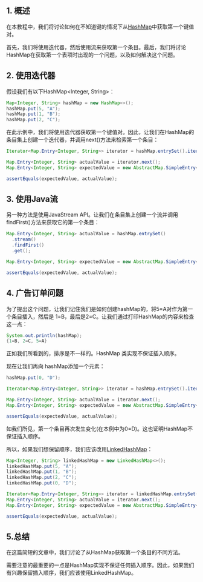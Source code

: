 ## 1. 概述

在本教程中，我们将讨论如何在不知道键的情况下从[HashMap](https://www.baeldung.com/java-hashmap)中获取第一个键值对。

首先，我们将使用迭代器，然后使用流来获取第一个条目。最后，我们将讨论HashMap在获取第一个表项时出现的一个问题，以及如何解决这个问题。

## 2. 使用迭代器

假设我们有以下HashMap<Integer, String>：

```java
Map<Integer, String> hashMap = new HashMap<>();
hashMap.put(5, "A");
hashMap.put(1, "B");
hashMap.put(2, "C");
```

在此示例中，我们将使用迭代器获取第一个键值对。因此，让我们在HashMap的条目集上创建一个迭代器，并调用next()方法来检索第一个条目：

```java
Iterator<Map.Entry<Integer, String>> iterator = hashMap.entrySet().iterator();

Map.Entry<Integer, String> actualValue = iterator.next();
Map.Entry<Integer, String> expectedValue = new AbstractMap.SimpleEntry<Integer, String>(1, "B");

assertEquals(expectedValue, actualValue);
```

## 3. 使用Java流

另一种方法是使用JavaStream API。让我们在条目集上创建一个流并调用findFirst()方法来获取它的第一个条目：

```java
Map.Entry<Integer, String> actualValue = hashMap.entrySet()
  .stream()
  .findFirst()
  .get();

Map.Entry<Integer, String> expectedValue = new AbstractMap.SimpleEntry<Integer, String>(1, "B");

assertEquals(expectedValue, actualValue);
```

## 4. 广告订单问题

为了提出这个问题，让我们记住我们是如何创建hashMap的，将5=A对作为第一个条目插入，然后是 1=B，最后是2=C。让我们通过打印HashMap的内容来检查这一点：

```java
System.out.println(hashMap);
{1=B, 2=C, 5=A}
```

正如我们所看到的，排序是不一样的。HashMap 类实现不保证插入顺序。

现在让我们再向 hashMap添加一个元素：

```java
hashMap.put(0, "D");

Iterator<Map.Entry<Integer, String>> iterator = hashMap.entrySet().iterator();

Map.Entry<Integer, String> actualValue = iterator.next();
Map.Entry<Integer, String> expectedValue = new AbstractMap.SimpleEntry<Integer, String>(0, "D");

assertEquals(expectedValue, actualValue);
```

如我们所见，第一个条目再次发生变化(在本例中为0=D)。这也证明HashMap不保证插入顺序。

所以，如果我们想保留顺序，我们应该改用[LinkedHashMap](https://www.baeldung.com/java-linked-hashmap)：

```java
Map<Integer, String> linkedHashMap = new LinkedHashMap<>();
linkedHashMap.put(5, "A");
linkedHashMap.put(1, "B");
linkedHashMap.put(2, "C");
linkedHashMap.put(0, "D");

Iterator<Map.Entry<Integer, String>> iterator = linkedHashMap.entrySet().iterator();
Map.Entry<Integer, String> actualValue = iterator.next();
Map.Entry<Integer, String> expectedValue = new AbstractMap.SimpleEntry<Integer, String>(5, "A");

assertEquals(expectedValue, actualValue);
```

## 5.总结

在这篇简短的文章中，我们讨论了从HashMap获取第一个条目的不同方法。

需要注意的最重要的一点是HashMap实现不保证任何插入顺序。因此，如果我们有兴趣保留插入顺序，我们应该使用LinkedHashMap。